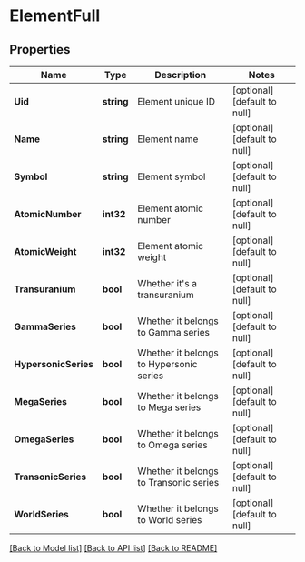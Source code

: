 # ElementFull

## Properties
Name | Type | Description | Notes
------------ | ------------- | ------------- | -------------
**Uid** | **string** | Element unique ID | [optional] [default to null]
**Name** | **string** | Element name | [optional] [default to null]
**Symbol** | **string** | Element symbol | [optional] [default to null]
**AtomicNumber** | **int32** | Element atomic number | [optional] [default to null]
**AtomicWeight** | **int32** | Element atomic weight | [optional] [default to null]
**Transuranium** | **bool** | Whether it&#39;s a transuranium | [optional] [default to null]
**GammaSeries** | **bool** | Whether it belongs to Gamma series | [optional] [default to null]
**HypersonicSeries** | **bool** | Whether it belongs to Hypersonic series | [optional] [default to null]
**MegaSeries** | **bool** | Whether it belongs to Mega series | [optional] [default to null]
**OmegaSeries** | **bool** | Whether it belongs to Omega series | [optional] [default to null]
**TransonicSeries** | **bool** | Whether it belongs to Transonic series | [optional] [default to null]
**WorldSeries** | **bool** | Whether it belongs to World series | [optional] [default to null]

[[Back to Model list]](../README.md#documentation-for-models) [[Back to API list]](../README.md#documentation-for-api-endpoints) [[Back to README]](../README.md)



